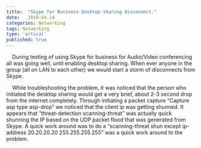 ```yaml
---
title:  "Skype for Business Desktop sharing disconnect."
date:   2018-04-14
categories: Networking
tags: Networking
type: 'artical'
published: true
---
```

&nbsp;&nbsp;&nbsp;&nbsp;During testing of using Skype for business for Audio/Video conferencing all was going well, until enabling desktop sharing. When ever anyone in the group (all on LAN to each other) we would start a storm of disconnects from Skype.

&nbsp;&nbsp;&nbsp;&nbsp;While troubleshooting the problem, it was noticed that the person who initiated the desktop sharing would get a very brief, about 2-3 second drop from the internet completely. Through initiating a packet capture “Capture asp type asp-drop” we noticed that the client ip was getting shunned. It appears that “threat-detection scanning-threat”  was actually quick shunning the IP based on the UDP packet flood that was generated from Skype. A quick work around was to do a  “scanning-threat shun except ip-address 20.20.20.20 255.255.255.255” was a quick work around to the problem.